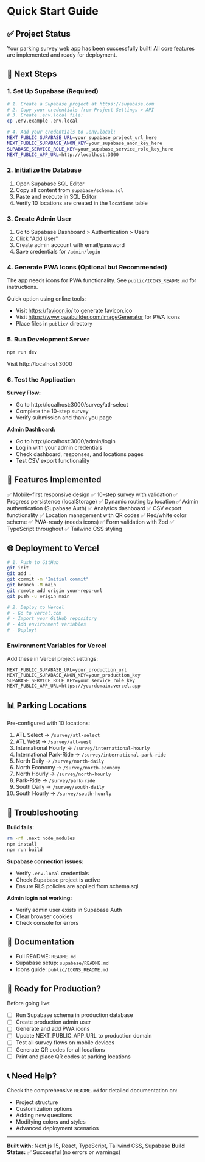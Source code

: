 # Quick Start Guide

## ✅ Project Status

Your parking survey web app has been successfully built! All core features are implemented and ready for deployment.

## 🚀 Next Steps

### 1. Set Up Supabase (Required)

```bash
# 1. Create a Supabase project at https://supabase.com
# 2. Copy your credentials from Project Settings > API
# 3. Create .env.local file:
cp .env.example .env.local

# 4. Add your credentials to .env.local:
NEXT_PUBLIC_SUPABASE_URL=your_supabase_project_url_here
NEXT_PUBLIC_SUPABASE_ANON_KEY=your_supabase_anon_key_here
SUPABASE_SERVICE_ROLE_KEY=your_supabase_service_role_key_here
NEXT_PUBLIC_APP_URL=http://localhost:3000
```

### 2. Initialize the Database

1. Open Supabase SQL Editor
2. Copy all content from `supabase/schema.sql`
3. Paste and execute in SQL Editor
4. Verify 10 locations are created in the `locations` table

### 3. Create Admin User

1. Go to Supabase Dashboard > Authentication > Users
2. Click "Add User"
3. Create admin account with email/password
4. Save credentials for `/admin/login`

### 4. Generate PWA Icons (Optional but Recommended)

The app needs icons for PWA functionality. See `public/ICONS_README.md` for instructions.

Quick option using online tools:
- Visit https://favicon.io/ to generate favicon.ico
- Visit https://www.pwabuilder.com/imageGenerator for PWA icons
- Place files in `public/` directory

### 5. Run Development Server

```bash
npm run dev
```

Visit http://localhost:3000

### 6. Test the Application

**Survey Flow:**
- Go to http://localhost:3000/survey/atl-select
- Complete the 10-step survey
- Verify submission and thank you page

**Admin Dashboard:**
- Go to http://localhost:3000/admin/login
- Log in with your admin credentials
- Check dashboard, responses, and locations pages
- Test CSV export functionality

## 📱 Features Implemented

✅ Mobile-first responsive design
✅ 10-step survey with validation
✅ Progress persistence (localStorage)
✅ Dynamic routing by location
✅ Admin authentication (Supabase Auth)
✅ Analytics dashboard
✅ CSV export functionality
✅ Location management with QR codes
✅ Red/white color scheme
✅ PWA-ready (needs icons)
✅ Form validation with Zod
✅ TypeScript throughout
✅ Tailwind CSS styling

## 🌐 Deployment to Vercel

```bash
# 1. Push to GitHub
git init
git add .
git commit -m "Initial commit"
git branch -M main
git remote add origin your-repo-url
git push -u origin main

# 2. Deploy to Vercel
# - Go to vercel.com
# - Import your GitHub repository
# - Add environment variables
# - Deploy!
```

### Environment Variables for Vercel

Add these in Vercel project settings:

```
NEXT_PUBLIC_SUPABASE_URL=your_production_url
NEXT_PUBLIC_SUPABASE_ANON_KEY=your_production_key
SUPABASE_SERVICE_ROLE_KEY=your_service_role_key
NEXT_PUBLIC_APP_URL=https://yourdomain.vercel.app
```

## 📊 Parking Locations

Pre-configured with 10 locations:

1. ATL Select → `/survey/atl-select`
2. ATL West → `/survey/atl-west`
3. International Hourly → `/survey/international-hourly`
4. International Park-Ride → `/survey/international-park-ride`
5. North Daily → `/survey/north-daily`
6. North Economy → `/survey/north-economy`
7. North Hourly → `/survey/north-hourly`
8. Park-Ride → `/survey/park-ride`
9. South Daily → `/survey/south-daily`
10. South Hourly → `/survey/south-hourly`

## 🔧 Troubleshooting

**Build fails:**
```bash
rm -rf .next node_modules
npm install
npm run build
```

**Supabase connection issues:**
- Verify `.env.local` credentials
- Check Supabase project is active
- Ensure RLS policies are applied from schema.sql

**Admin login not working:**
- Verify admin user exists in Supabase Auth
- Clear browser cookies
- Check console for errors

## 📖 Documentation

- Full README: `README.md`
- Supabase setup: `supabase/README.md`
- Icons guide: `public/ICONS_README.md`

## 🎯 Ready for Production?

Before going live:
- [ ] Run Supabase schema in production database
- [ ] Create production admin user
- [ ] Generate and add PWA icons
- [ ] Update NEXT_PUBLIC_APP_URL to production domain
- [ ] Test all survey flows on mobile devices
- [ ] Generate QR codes for all locations
- [ ] Print and place QR codes at parking locations

## 📞 Need Help?

Check the comprehensive `README.md` for detailed documentation on:
- Project structure
- Customization options
- Adding new questions
- Modifying colors and styles
- Advanced deployment scenarios

---

**Built with:** Next.js 15, React, TypeScript, Tailwind CSS, Supabase
**Build Status:** ✅ Successful (no errors or warnings)
